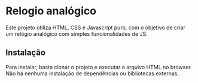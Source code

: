 # Relogio analógico

Este projeto utiliza HTML, CSS e Javascript puro, com o objetivo de criar um 
relógio analógico com simples funcionalidades de JS.

## Instalação

Para instalar, basta clonar o projeto e executar o arquivo HTML no browser. Não há nenhuma instalação de dependências ou bibliotecas externas.
